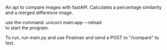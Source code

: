 An api to compare images with fastAPI. Calculates a percentage similarity and a merged difference image.

use the command: uvicorn main:app --reload  
to start the program.

 To run, run main.py and use Postman and send a POST to "/compare"  to test.
